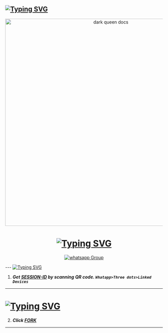 ## [![Typing SVG](https://readme-typing-svg.herokuapp.com?font=Rockstar-ExtraBold&color=F33A6A&lines=Leave+the+useless+educated+friends;+If+he+is+a+drug+addict;and+of+good+character;+associate+with+him)](https://git.io/typing-svg)










<!DOCTYPE html>
<html>
<body>
  <p align="center">
    <a href="https://chat.whatsapp.com/IpDbNkTpz1l520HHFuS7B7">
     <img alt="dark queen docs" height="660" src="https://i.ibb.co/Xy30DrV/Picsart-23-12-08-03-30-18-081.jpg">  </a>
  <h1 align="center">
    <a href="https://git.io/typing-svg"><img src="https://readme-typing-svg.demolab.com?font=Fira+Code&pause=1000&width=435&lines=DARK+QUEEN+MULTDIVICE+BOT++🎧" alt="Typing SVG" /></a>
 </h1>
  <p align="center">
    <div hx-get="/visitor_count" hx-target="this" hx-swap="innerHTML"></div>
  </p>
  <p align="center">
    <a href="https://chat.whatsapp.com/FxJHUkHOXRBGx4df0K6Qcj" target="_blank">
      <img alt="whatsapp Group" src="https://img.shields.io/badge/ AI DARK QUEEN SUPPORT GROUP  -25D366?style=for-the-badge&logo=whatsapp&logoColor=black" />
    </a>
  </p>
---
<a href="https://git.io/typing-svg"><img src="https://readme-typing-svg.demolab.com?font=Fira+Code&pause=1000&width=435&lines=[SCAN+DARK+QUEEN'S+QR]" alt="Typing SVG" /></a>

1. ***Get [SESSION-ID](https://replit.com/@Janithidunil/Dark-queen) by scanning QR code. `Whatapp>Three dots>Linked Devices`***
--- 
# <a href="https://git.io/typing-svg"><img src="https://readme-typing-svg.demolab.com?font=Fira+Code&pause=1000&width=435&lines=[FORK REPO]" alt="Typing SVG" /></a>
2. ***Click [FORK](https://github.com/Janithmax234/Dark-queen)***
---
